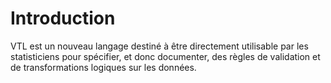 # Introduction

VTL est un nouveau langage destiné à être directement utilisable par les statisticiens pour spécifier, et donc documenter, des règles de validation et de transformations logiques sur les données.
